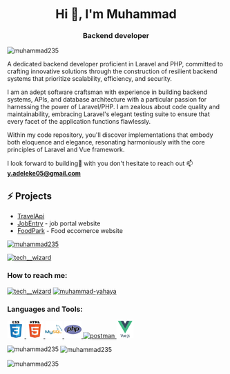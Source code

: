 <h1 align="center">Hi 👋, I'm Muhammad</h1>
<h3 align="center">Backend developer</h3>

<p align="left"> <img src="https://komarev.com/ghpvc/?username=muhammad235&label=Profile%20views&color=0e75b6&style=flat" alt="muhammad235" /> </p>

A dedicated backend developer proficient in Laravel and PHP, committed to crafting innovative solutions through the construction of resilient backend systems that prioritize scalability, efficiency, and security. 

I am an adept software craftsman with experience in building backend systems, APIs, and database architecture  with a particular passion for harnessing the power of Laravel/PHP. I am zealous about code quality and maintainability, embracing Laravel's elegant testing suite to ensure that every facet of the application functions flawlessly.

Within my code repository, you'll discover implementations that embody both eloquence and elegance, resonating harmoniously with the core principles of Laravel and Vue framework.

I look forward to building👯 with you don't hesitate to reach out 📫 **y.adeleke05@gmail.com**

## ⚡ Projects
<!-- PROJECTS START -->
* [TravelApi]((https://github.com/Muhammad235/Travel-Api))
* [JobEntry]((https://github.com/Muhammad235/Travel-Api)) - job portal website
* [FoodPark]((https://github.com/Muhammad235/Travel-Api)) - Food eccomerce website
<!-- PROJECTS END -->


<p align="left"> <a href="https://github.com/ryo-ma/github-profile-trophy"><img src="https://github-profile-trophy.vercel.app/?username=muhammad235" alt="muhammad235" /></a> </p>

<p align="left"> <a href="https://twitter.com/tech__wizard" target="blank"><img src="https://img.shields.io/twitter/follow/tech__wizard?logo=twitter&style=for-the-badge" alt="tech__wizard" /></a> </p>


<h3 align="left">How to reach me:</h3>
<p align="left">
<a href="https://twitter.com/tech__wizard" target="blank"><img align="center" src="https://raw.githubusercontent.com/rahuldkjain/github-profile-readme-generator/master/src/images/icons/Social/twitter.svg" alt="tech__wizard" height="30" width="40" /></a>
<a href="https://linkedin.com/in/muhammad-yahaya" target="blank"><img align="center" src="https://raw.githubusercontent.com/rahuldkjain/github-profile-readme-generator/master/src/images/icons/Social/linked-in-alt.svg" alt="muhammad-yahaya" height="30" width="40" /></a>
</p>

<h3 align="left">Languages and Tools:</h3>
<p align="left"> <a href="https://www.w3schools.com/css/" target="_blank" rel="noreferrer"> <img src="https://raw.githubusercontent.com/devicons/devicon/master/icons/css3/css3-original-wordmark.svg" alt="css3" width="40" height="40"/> </a> <a href="https://www.w3.org/html/" target="_blank" rel="noreferrer"> <img src="https://raw.githubusercontent.com/devicons/devicon/master/icons/html5/html5-original-wordmark.svg" alt="html5" width="40" height="40"/> </a> <a href="https://developer.mozilla.org/en-US/docs/Web/JavaScript" target="_blank" rel="noreferrer"> </a> <a href="https://www.mysql.com/" target="_blank" rel="noreferrer"> <img src="https://raw.githubusercontent.com/devicons/devicon/master/icons/mysql/mysql-original-wordmark.svg" alt="mysql" width="40" height="40"/> </a> <a href="https://www.php.net" target="_blank" rel="noreferrer"> <img src="https://raw.githubusercontent.com/devicons/devicon/master/icons/php/php-original.svg" alt="php" width="40" height="40"/> </a> <a href="https://postman.com" target="_blank" rel="noreferrer"> <img src="https://www.vectorlogo.zone/logos/getpostman/getpostman-icon.svg" alt="postman" width="40" height="40"/> </a> <a href="https://vuejs.org/" target="_blank" rel="noreferrer"> <img src="https://raw.githubusercontent.com/devicons/devicon/master/icons/vuejs/vuejs-original-wordmark.svg" alt="vuejs" width="40" height="40"/> </a> </p>



<p><img align="left" src="https://github-readme-stats.vercel.app/api/top-langs?username=muhammad235&show_icons=true&locale=en&layout=compact" alt="muhammad235" /></p>

<p>&nbsp;<img align="center" src="https://github-readme-stats.vercel.app/api?username=muhammad235&show_icons=true&locale=en" alt="muhammad235" /></p>

<p><img align="center" src="https://github-readme-streak-stats.herokuapp.com/?user=muhammad235&" alt="muhammad235" /></p>

